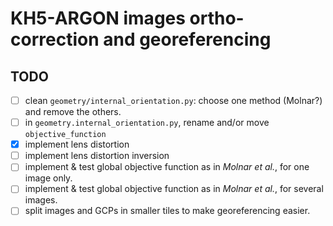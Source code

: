 # KH5-ARGON images ortho-correction and georeferencing

## TODO
- [ ] clean `geometry/internal_orientation.py`: choose one method (Molnar?) and remove the others.
- [ ] in `geometry.internal_orientation.py`, rename and/or move `objective_function`
- [x] implement lens distortion
- [ ] implement lens distortion inversion
- [ ] implement & test global objective function as in _Molnar et al._, for one image only.
- [ ] implement & test global objective function as in _Molnar et al._, for several images.
- [ ] split images and GCPs in smaller tiles to make georeferencing easier.
